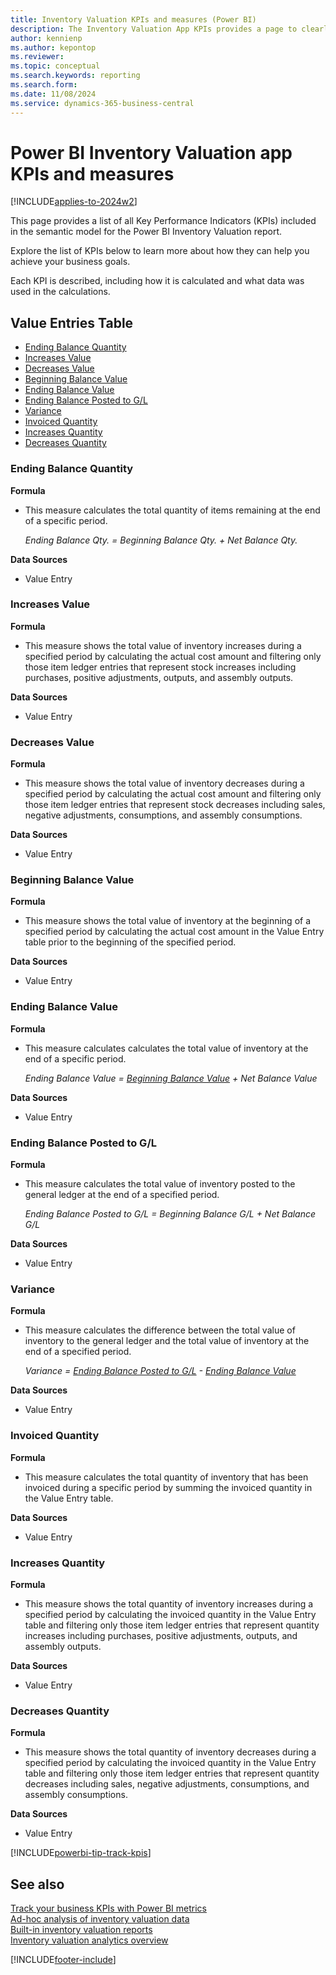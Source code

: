 ```yaml
---
title: Inventory Valuation KPIs and measures (Power BI)
description: The Inventory Valuation App KPIs provides a page to clearly identify all KPIs and Measures used in the Inventory Valuation Report.
author: kennienp
ms.author: kepontop
ms.reviewer: 
ms.topic: conceptual
ms.search.keywords: reporting
ms.search.form: 
ms.date: 11/08/2024
ms.service: dynamics-365-business-central
---
```


# Power BI Inventory Valuation app KPIs and measures

[!INCLUDE[applies-to-2024w2](includes/applies-to-2024w2.md)]

This page provides a list of all Key Performance Indicators (KPIs) included in the semantic model for the Power BI Inventory Valuation report. 

Explore the list of KPIs below to learn more about how they can help you achieve your business goals. 

Each KPI is described, including how it is calculated and what data was used in the calculations.

## Value Entries Table   
- [Ending Balance Quantity](#ending-balance-quantity)  
- [Increases Value](#increases-value)  
- [Decreases Value](#decreases-value)  
- [Beginning Balance Value](#beginning-balance-value)  
- [Ending Balance Value](#ending-balance-value)  
- [Ending Balance Posted to G/L](#ending-balance-posted-to-gl)  
- [Variance](#variance)  
- [Invoiced Quantity](#invoiced-quantity)  
- [Increases Quantity](#increases-quantity)  
- [Decreases Quantity](#decreases-quantity)

### Ending Balance Quantity
**Formula**  
- This measure calculates the total quantity of items remaining at the end of a specific period.

  *Ending Balance Qty. = Beginning Balance Qty. + Net Balance Qty.*

**Data Sources**
- Value Entry 

### Increases Value
**Formula**  
- This measure shows the total value of inventory increases during a specified period by calculating the actual cost amount and filtering only those item ledger entries that represent stock increases including purchases, positive adjustments, outputs, and assembly outputs.

**Data Sources**
- Value Entry

### Decreases Value
**Formula**  
- This measure shows the total value of inventory decreases during a specified period by calculating the actual cost amount and filtering only those item ledger entries that represent stock decreases including sales, negative adjustments, consumptions, and assembly consumptions.

**Data Sources**
- Value Entry

### Beginning Balance Value
**Formula**  
- This measure shows the total value of inventory at the beginning of a specified period by calculating the actual cost amount in the Value Entry table prior to the beginning of the specified period.

**Data Sources**
- Value Entry

### Ending Balance Value
**Formula**  
- This measure calculates calculates the total value of inventory at the end of a specific period.

  *Ending Balance Value = [Beginning Balance Value](#beginning-balance-value) + Net Balance Value*

**Data Sources**
- Value Entry

### Ending Balance Posted to G/L
**Formula**  
- This measure calculates the total value of inventory posted to the general ledger at the end of a specified period.

  *Ending Balance Posted to G/L = Beginning Balance G/L + Net Balance G/L*

**Data Sources**
- Value Entry

### Variance
**Formula**  
- This measure calculates the difference between the total value of inventory to the general ledger and the total value of inventory at the end of a specified period.

  *Variance = [Ending Balance Posted to G/L](#ending-balance-posted-to-gl) - [Ending Balance Value](#ending-balance-value)*

**Data Sources**
- Value Entry

### Invoiced Quantity
**Formula**  
- This measure calculates the total quantity of inventory that has been invoiced during a specific period by summing the invoiced quantity in the Value Entry table.

**Data Sources**
- Value Entry

### Increases Quantity
**Formula**  
- This measure shows the total quantity of inventory increases during a specified period by calculating the invoiced quantity in the Value Entry table and filtering only those item ledger entries that represent quantity increases including purchases, positive adjustments, outputs, and assembly outputs.

**Data Sources**
- Value Entry

### Decreases Quantity
**Formula**  
- This measure shows the total quantity of inventory decreases during a specified period by calculating the invoiced quantity in the Value Entry table and filtering only those item ledger entries that represent quantity decreases including sales, negative adjustments, consumptions, and assembly consumptions.

**Data Sources**
- Value Entry

[!INCLUDE[powerbi-tip-track-kpis](includes/powerbi-tip-track-kpis.md)]


## See also

[Track your business KPIs with Power BI metrics](#TODO)   
[Ad-hoc analysis of inventory valuation data](#TODO)   
[Built-in inventory valuation reports](#TODO)   
[Inventory valuation analytics overview](#TODO)  

[!INCLUDE[footer-include](includes/footer-banner.md)]
